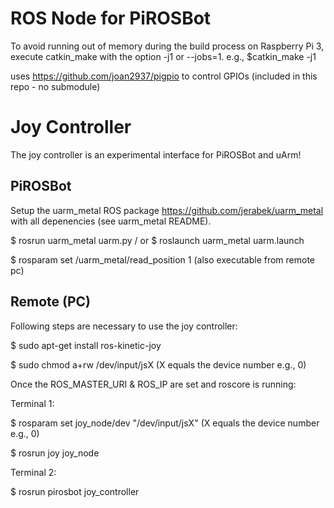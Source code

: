 # ROS Node for PiROSBot

To avoid running out of memory during the build process on Raspberry Pi 3, execute catkin_make with the option -j1 or --jobs=1.
e.g., $catkin_make -j1

uses https://github.com/joan2937/pigpio to control GPIOs (included in this repo - no submodule)



# Joy Controller

The joy controller is an experimental interface for PiROSBot and uArm!

## PiROSBot

Setup the uarm_metal ROS package https://github.com/jerabek/uarm_metal with all depenencies (see uarm_metal README).

$ rosrun uarm_metal uarm.py / or $ roslaunch uarm_metal uarm.launch

$ rosparam set /uarm_metal/read_position 1 (also executable from remote pc)

## Remote (PC)
Following steps are necessary to use the joy controller:

$ sudo apt-get install ros-kinetic-joy

$ sudo chmod a+rw /dev/input/jsX (X equals the device number e.g., 0)



Once the ROS_MASTER_URI & ROS_IP are set and roscore is running:

Terminal 1:

$ rosparam set joy_node/dev "/dev/input/jsX" (X equals the device number e.g., 0)

$ rosrun joy joy_node



Terminal 2:

$ rosrun pirosbot joy_controller 


